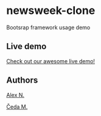# newsweek-clone
Bootsrap framework usage demo

## Live demo

<a href ="https://rawcdn.githack.com/Chedak/newsweek-clone/151cb5b22f44c79b7a4b17587dac609ee6637c37/index.html" target ="_blank"> Check out our awesome live demo!</a> 

## Authors
[Alex N.](https://github.com/nikitin2009)

[Čeda M.](https://github.com/Chedak)
